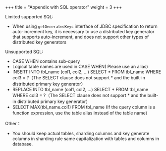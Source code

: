 +++
title = "Appendix with SQL operator"
weight = 3
+++

Limited supported SQL:

- When using `getGeneratedKeys` interface of JDBC specification to return auto-increment key, it is necessary to use a distributed key generator that supports auto-increment, and does not support other types of distributed key generators

Unsupported SQL:

- CASE WHEN contains sub-query
- Logical table names are used in CASE WHEN( Please use an alias)
- INSERT INTO tbl_name (col1, col2, …) SELECT * FROM tbl_name WHERE col3 = ?（The SELECT clause does not support * and the built-in distributed primary key generator）
- REPLACE INTO tbl_name (col1, col2, …) SELECT * FROM tbl_name WHERE col3 = ?（The SELECT clause does not support * and the built-in distributed primary key generator）
- SELECT MAX(tbl_name.col1) FROM tbl_name (If the query column is a function expression, use the table alias instead of the table name）

Other：

- You should keep actual tables, sharding columns and key generate columns in sharding rule same capitalization with tables and columns in database.